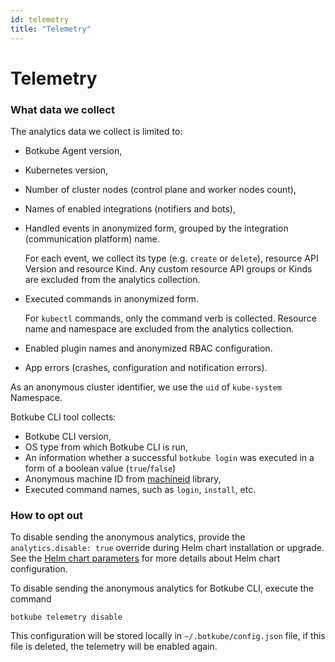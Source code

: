 ```yaml
---
id: telemetry
title: "Telemetry"
---
```


# Telemetry

### What data we collect

The analytics data we collect is limited to:

- Botkube Agent version,
- Kubernetes version,
- Number of cluster nodes (control plane and worker nodes count),
- Names of enabled integrations (notifiers and bots),
- Handled events in anonymized form, grouped by the integration (communication platform) name.

  For each event, we collect its type (e.g. `create` or `delete`), resource API Version and resource Kind. Any custom resource API groups or Kinds are excluded from the analytics collection.

- Executed commands in anonymized form.

  For `kubectl` commands, only the command verb is collected. Resource name and namespace are excluded from the analytics collection.

- Enabled plugin names and anonymized RBAC configuration.
- App errors (crashes, configuration and notification errors).

As an anonymous cluster identifier, we use the `uid` of `kube-system` Namespace.

Botkube CLI tool collects:

- Botkube CLI version,
- OS type from which Botkube CLI is run,
- An information whether a successful `botkube login` was executed in a form of a boolean value (`true`/`false`)
- Anonymous machine ID from [machineid](https://github.com/denisbrodbeck/machineid) library,
- Executed command names, such as `login`, `install`, etc.

### How to opt out

To disable sending the anonymous analytics, provide the `analytics.disable: true` override during Helm chart installation or upgrade. See the [Helm chart parameters](/self-hosted-configuration/helm-chart-parameters) for more details about Helm chart configuration.

To disable sending the anonymous analytics for Botkube CLI, execute the command

```
botkube telemetry disable
```

This configuration will be stored locally in
`~/.botkube/config.json` file, if this file is deleted, the telemetry will be enabled again.
